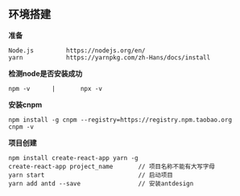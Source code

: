 ## 环境搭建 

**准备**

```
Node.js			https://nodejs.org/en/	
yarn			https://yarnpkg.com/zh-Hans/docs/install
```

**检测node是否安装成功**

```
npm -v		|		npx -v
```

**安装cnpm**

```
npm install -g cnpm --registry=https://registry.npm.taobao.org
cnpm -v
```

**项目创建**

```
npm install create-react-app yarn -g
create-react-app project_name		// 项目名称不能有大写字母
yarn start							// 启动项目
yarn add antd --save				// 安装antdesign

```



